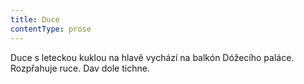 ```yaml
---
title: Duce
contentType: prose
---
```


<section>

Duce s leteckou kuklou na hlavě vychází na balkón Dóžecího paláce. Rozpřahuje ruce. Dav dole tichne.

</section>

